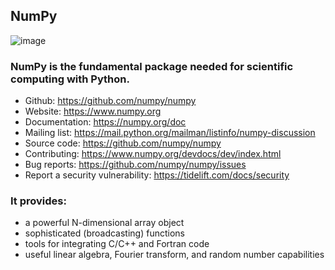 ## NumPy 

![image](https://user-images.githubusercontent.com/77952321/147807105-7a93e9c1-f0fb-4099-8818-b498e7dc429d.png)
### NumPy is the fundamental package needed for scientific computing with Python.

* Github: https://github.com/numpy/numpy
* Website: https://www.numpy.org
* Documentation: https://numpy.org/doc
* Mailing list: https://mail.python.org/mailman/listinfo/numpy-discussion
* Source code: https://github.com/numpy/numpy
* Contributing: https://www.numpy.org/devdocs/dev/index.html
* Bug reports: https://github.com/numpy/numpy/issues
* Report a security vulnerability: https://tidelift.com/docs/security

### It provides:

* a powerful N-dimensional array object
* sophisticated (broadcasting) functions
* tools for integrating C/C++ and Fortran code
* useful linear algebra, Fourier transform, and random number capabilities


